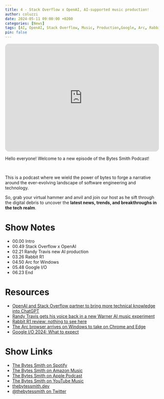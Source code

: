 ```yaml
---
title: 4 - Stack Overflow x OpenAI, AI-supported music production!
author: coluzzi
date: 2024-05-11 09:00:00 +0200
categories: [News]
tags: [AI, OpenAI, Stack Overflow, Music, Production,Google, Arc, Rabbit R1]
pin: false
---
```

<iframe style="border-radius:12px" src="https://open.spotify.com/embed/episode/1VxI6w7bAkSxrBizyRA8vs?utm_source=generator" width="100%" height="352" frameBorder="0" allowfullscreen="" allow="autoplay; clipboard-write; encrypted-media; fullscreen; picture-in-picture" loading="lazy"></iframe>
<p>Hello everyone! Welcome to a new episode of the Bytes Smith Podcast!</p>
<p><br /></p>
<p>
  This is a podcast where we wield the power of bytes to forge a narrative
  around the ever-evolving landscape of software engineering and technology.
</p>
<p>
  So, grab your virtual hammer and anvil and join our host as he sift through
  the digital debris to uncover the <strong
    >latest news, trends, and breakthroughs in the tech realm</strong
  >.
</p>

<h1>Show Notes</h1>

<ul>
  <li>00.00 Intro</li>
  <li>00.49 Stack Overflow x OpenAI</li>
  <li>02.21 Randy Travis new AI production</li>
  <li>03.26 Rabbit R1</li>
  <li>04.50 Arc for Windows</li>
  <li>05.48 Google I/O</li>
  <li>06.23 End</li>
</ul>

<h1>Resources</h1>

<ul>
  <li>
    <a
      href="https://www.theverge.com/2024/5/6/24150341/openai-stack-overflow-partner-api-coding-assistance"
      >OpenAI and Stack Overflow partner to bring more technical knowledge into
      ChatGPT</a
    >
  </li>
  <li>
    <a
      href="https://www.theverge.com/2024/5/5/24149685/randy-travis-ai-voice-clone-song-where-that-came-from"
      >Randy Travis gets his voice back in a new Warner AI music experiment</a
    >
  </li>
  <li>
    <a
      href="https://www.theverge.com/2024/5/2/24147159/rabbit-r1-review-ai-gadget"
      >Rabbit R1 review: nothing to see here</a
    >
  </li>
  <li>
    <a
      href="https://www.theverge.com/2024/4/30/24144183/arc-browser-windows-launch-features-availability"
      >The Arc browser arrives on Windows to take on Chrome and Edge</a
    >
  </li>
  <li>
    <a href="https://techcrunch.com/2024/05/09/google-i-o-2024-what-to-expect/"
      >Google I/O 2024: What to expect
    </a>
  </li>
</ul>

<h1>Show Links</h1>
<ul>
  <li>
    <a href="https://open.spotify.com/show/1hKADK4zGdIeyokWkEx3xX"
      >The Bytes Smith on Spotify</a
    >
  </li>
  <li>
    <a
      href="https://music.amazon.com/podcasts/4a12e507-b6f5-4e76-9567-7f52b89d4914"
      >The Bytes Smith on Amazon Music</a
    >
  </li>
  <li>
    <a href="https://podcasts.apple.com/us/podcast/the-bytes-smith/id1741928466"
      >The Bytes Smith on Apple Podcast</a
    >
  </li>
  <li>
    <a
      href="https://music.youtube.com/playlist?list=PLYf4m5r7m-vrdI6HEK25GONHlwwK1fcug&si=xTUHoRM_A1RqEm8n"
      >The Bytes Smith on YouTube Music</a
    >
  </li>
  <li><a href="https://www.thebytessmith.dev/">thebytessmith.dev</a></li>
  <li>
    <a href="https://twitter.com/thebytessmith">@thebytessmith on Twitter</a>
  </li>
</ul>

